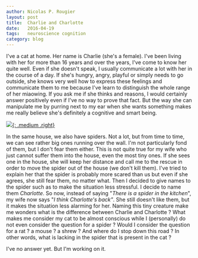 ```yaml
---
author: Nicolas P. Rougier
layout: post
title:  Charlie and Charlotte
date:   2016-04-19
tags:   neuroscience cognition
category: blog
---
```


I've a cat at home. Her name is Charlie (she's a female). I've been living with
her for more than 16 years and over the years, I've come to know her quite
well. Even if she doesn't speak, I usually communicate a lot with her in the
course of a day. If she's hungry, angry, playful or simply needs to go outside,
she knows very well how to express these feelings and communicate them to me
because I've learn to distinguish the whole range of her miaowing. If you ask
me if she thinks and reasons, I would certainly answer positively even if I've
no way to prove that fact. But the way she can manipulate me by purring next to
my ear when she wants something makes me really believe she's definitely a
cognitive and smart being.

[![]({{site.baseurl}}/images/spider-cat.jpg){: .medium .right}](https://simonscat.com/)

In the same house, we also have spiders. Not a lot, but from time to time, we
can see rather big ones running over the wall. I'm not particularly fond of
them, but I don't fear them either. This is not quite true for my wife who just
cannot suffer them into the house, even the most tiny ones. If she sees one in
the house, she will keep her distance and call me to the rescue in order to
move the spider out of the house (we don't kill them). I've tried to explain
her that the spider is probably more scared than us but even if she agrees, she
still fear them, no matter what. Then I decided to give names to the spider
such as to make the situation less stressful. I decide to name them
*Charlotte*. So now, instead of saying "*There is a spider in the kitchen*", my
wife now says "*I think Charlotte's back"*. She still doesn't like them, but it
makes the situation less alarming for her. Naming this tiny creature make me
wonders what is the difference between Charlie and Charlotte ?  What makes me
consider my cat to be almost conscious while I (personally) do not even
consider the question for a spider ? Would I consider the question for a rat ?
a mouse ? a shrew ? And where do I stop down this road ? In other words, what
is lacking in the spider that is present in the cat ?

I've no answer yet. But I'm working on it.

